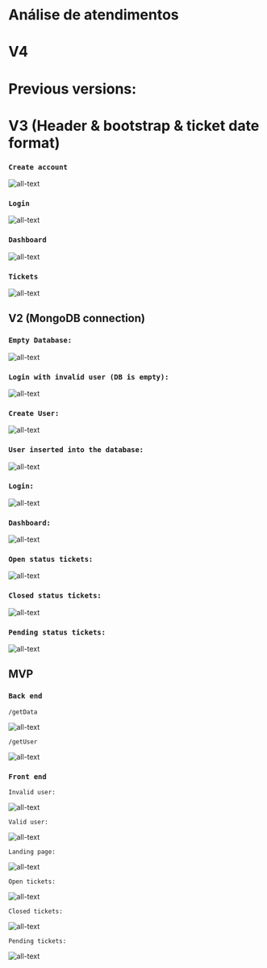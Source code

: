 # Análise de atendimentos

# V4 

# Previous versions:

# V3 (Header & bootstrap & ticket date format)

### `Create account`
![all-text](https://github.com/bispo-daniel/Analise_Atendimentos/blob/main/Screenshots/V3/SignIn.png)

### `Login`
![all-text](https://github.com/bispo-daniel/Analise_Atendimentos/blob/main/Screenshots/V3/Login.png)

### `Dashboard`
![all-text](https://github.com/bispo-daniel/Analise_Atendimentos/blob/main/Screenshots/V3/Dashboard.png)

### `Tickets`
![all-text](https://github.com/bispo-daniel/Analise_Atendimentos/blob/main/Screenshots/V3/Tickets.png)

## V2 (MongoDB connection)

### `Empty Database:`
![all-text](https://github.com/bispo-daniel/Analise_Atendimentos/blob/main/Screenshots/V2/EmptyDB.png)

### `Login with invalid user (DB is empty):`
![all-text](https://github.com/bispo-daniel/Analise_Atendimentos/blob/main/Screenshots/V2/UserNotFound.png)

### `Create User:`
![all-text](https://github.com/bispo-daniel/Analise_Atendimentos/blob/main/Screenshots/V2/CreateUser.png)

### `User inserted into the database:`
![all-text](https://github.com/bispo-daniel/Analise_Atendimentos/blob/main/Screenshots/V2/UserInsertedOnDB.png)

### `Login:`
![all-text](https://github.com/bispo-daniel/Analise_Atendimentos/blob/main/Screenshots/V2/Login.png)

### `Dashboard:`
![all-text](https://github.com/bispo-daniel/Analise_Atendimentos/blob/main/Screenshots/V2/Dashboard.png)

### `Open status tickets:`
![all-text](https://github.com/bispo-daniel/Analise_Atendimentos/blob/main/Screenshots/V2/OpenTickets.png)

### `Closed status tickets:`
![all-text](https://github.com/bispo-daniel/Analise_Atendimentos/blob/main/Screenshots/V2/ClosedTickets.png)

### `Pending status tickets:`
![all-text](https://github.com/bispo-daniel/Analise_Atendimentos/blob/main/Screenshots/V2/PendingTickets.png)

## MVP

### `Back end`
    /getData
![all-text](https://github.com/bispo-daniel/Analise_Atendimentos/blob/main/Screenshots/MVP/getData.png)
    
    /getUser
![all-text](https://github.com/bispo-daniel/Analise_Atendimentos/blob/main/Screenshots/MVP/getUser.png)

### `Front end`
    Invalid user:
![all-text](https://github.com/bispo-daniel/Analise_Atendimentos/blob/main/Screenshots/MVP/LoginWithInvalidUser.png)

    Valid user:
![all-text](https://github.com/bispo-daniel/Analise_Atendimentos/blob/main/Screenshots/MVP/LoginWithRootUser.png)

    Landing page:
![all-text](https://github.com/bispo-daniel/Analise_Atendimentos/blob/main/Screenshots/MVP/TicketsStatistics.png)

    Open tickets:
![all-text](https://github.com/bispo-daniel/Analise_Atendimentos/blob/main/Screenshots/MVP/OpenTickets.png)

    Closed tickets:
![all-text](https://github.com/bispo-daniel/Analise_Atendimentos/blob/main/Screenshots/MVP/ClosedTickets.png)

    Pending tickets:
![all-text](https://github.com/bispo-daniel/Analise_Atendimentos/blob/main/Screenshots/MVP/PendingTickets.png)
